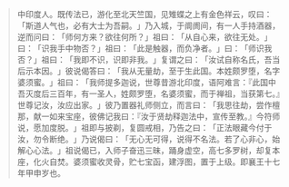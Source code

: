 
> 中印度人。既传法已，游化至北天竺国，见雉蝶之上有金色祥云，叹曰：​「斯道人气也，必有大士为吾嗣。​」乃入城，于阛阓间，有一人手持酒器，逆而问曰：​「师何方来？欲往何所？​」祖曰：​「从自心来，欲往无处。​」曰：​「识我手中物否？​」祖曰：​「此是触器，而负净者。​」曰：​「师识我否？​」祖曰：​「我即不识，识即非我。​」复谓之曰：​「汝试自称名氏，吾当后示本因。​」彼说偈答曰：​「我从无量劫，至于生此国。本姓颇罗堕，名字婆须蜜。​」祖曰：​「我师提多迦说，世尊昔游北印度，语阿难言：『此国中吾灭度后三百年，有一圣人，姓颇罗堕，名婆须蜜，而于禅祖，当获第七。』世尊记汝，汝应出家。​」彼乃置器礼师侧立，而言曰：​「我思往劫，尝作檀那，献一如来宝座，彼佛记我曰：『汝于贤劫释迦法中，宣传至教。』今符师说，愿加度脱。​」祖即与披剃，复圆戒相，乃告之曰：​「正法眼藏今付于汝，勿令断绝。​」乃说偈曰：​「无心无可得，说得不名法。若了心非心，始解心心法。​」祖说偈已，入师子奋迅三昧，踊身虚空，高七多罗树，却复本座，化火自焚。婆须蜜收灵骨，贮七宝函，建浮图，置于上级。即襄王十七年甲申岁也。
